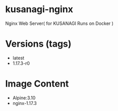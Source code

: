 # kusanagi-nginx

Nginx Web Server( for KUSANAGI Runs on Docker )

# Versions (tags)

- latest
- 1.17.3-r0

# Image Content

- Alpine:3.10
- nginx-1.17.3


